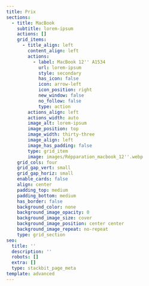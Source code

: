 ```yaml
---
title: Prix
sections:
  - title: MacBook
    subtitle: lorem-ipsum
    actions: []
    grid_items:
      - title_align: left
        content_align: left
        actions:
          - label: MacBook 12'' A1534
            url: lorem-ipsum
            style: secondary
            has_icon: false
            icon: arrow-left
            icon_position: right
            new_window: false
            no_follow: false
            type: action
        actions_align: left
        actions_width: auto
        image_alt: lorem-ipsum
        image_position: top
        image_width: thirty-three
        image_align: left
        image_has_padding: false
        type: grid_item
        image: images/Répparation_macbook_12''.webp
    grid_cols: four
    grid_gap_vert: small
    grid_gap_horiz: small
    enable_cards: false
    align: center
    padding_top: medium
    padding_bottom: medium
    has_border: false
    background_color: none
    background_image_opacity: 0
    background_image_size: cover
    background_image_position: center center
    background_image_repeat: no-repeat
    type: grid_section
seo:
  title: ''
  description: ''
  robots: []
  extra: []
  type: stackbit_page_meta
template: advanced
---
```

